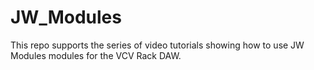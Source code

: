 # JW_Modules
This repo supports the series of video tutorials showing how to use JW Modules modules for the VCV Rack DAW.
